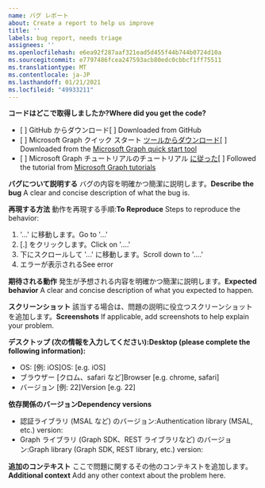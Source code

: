 ```yaml
---
name: バグ レポート
about: Create a report to help us improve
title: ''
labels: bug report, needs triage
assignees: ''
ms.openlocfilehash: e6ea92f287aaf321ead5d455f44b744b0724d10a
ms.sourcegitcommit: e7797486fcea247593acb80edc0cbbcf1ff75511
ms.translationtype: MT
ms.contentlocale: ja-JP
ms.lasthandoff: 01/21/2021
ms.locfileid: "49933211"
---
```

<span data-ttu-id="d7770-102">**コードはどこで取得しましたか?**</span><span class="sxs-lookup"><span data-stu-id="d7770-102">**Where did you get the code?**</span></span>
- <span data-ttu-id="d7770-103">[ ] GitHub からダウンロード</span><span class="sxs-lookup"><span data-stu-id="d7770-103">[ ] Downloaded from GitHub</span></span>
- <span data-ttu-id="d7770-104">[ ] Microsoft Graph クイック スタート [ツールからダウンロード](https://developer.microsoft.com/graph/quick-start)</span><span class="sxs-lookup"><span data-stu-id="d7770-104">[ ] Downloaded from the [Microsoft Graph quick start tool](https://developer.microsoft.com/graph/quick-start)</span></span>
- <span data-ttu-id="d7770-105">[ ] Microsoft Graph チュートリアルのチュートリアル [に従った](https://docs.microsoft.com/graph/tutorials)</span><span class="sxs-lookup"><span data-stu-id="d7770-105">[ ] Followed the tutorial from [Microsoft Graph tutorials](https://docs.microsoft.com/graph/tutorials)</span></span>

<span data-ttu-id="d7770-106">**バグについて説明する** バグの内容を明確かつ簡潔に説明します。</span><span class="sxs-lookup"><span data-stu-id="d7770-106">**Describe the bug** A clear and concise description of what the bug is.</span></span>

<span data-ttu-id="d7770-107">**再現する方法** 動作を再現する手順:</span><span class="sxs-lookup"><span data-stu-id="d7770-107">**To Reproduce** Steps to reproduce the behavior:</span></span>
1. <span data-ttu-id="d7770-108">'...' に移動します。</span><span class="sxs-lookup"><span data-stu-id="d7770-108">Go to '...'</span></span>
2. <span data-ttu-id="d7770-109">[.] をクリックします。</span><span class="sxs-lookup"><span data-stu-id="d7770-109">Click on '....'</span></span>
3. <span data-ttu-id="d7770-110">下にスクロールして '...' に移動します。</span><span class="sxs-lookup"><span data-stu-id="d7770-110">Scroll down to '....'</span></span>
4. <span data-ttu-id="d7770-111">エラーが表示される</span><span class="sxs-lookup"><span data-stu-id="d7770-111">See error</span></span>

<span data-ttu-id="d7770-112">**期待される動作** 発生が予想される内容を明確かつ簡潔に説明します。</span><span class="sxs-lookup"><span data-stu-id="d7770-112">**Expected behavior** A clear and concise description of what you expected to happen.</span></span>

<span data-ttu-id="d7770-113">**スクリーンショット** 該当する場合は、問題の説明に役立つスクリーンショットを追加します。</span><span class="sxs-lookup"><span data-stu-id="d7770-113">**Screenshots** If applicable, add screenshots to help explain your problem.</span></span>

<span data-ttu-id="d7770-114">**デスクトップ (次の情報を入力してください):**</span><span class="sxs-lookup"><span data-stu-id="d7770-114">**Desktop (please complete the following information):**</span></span>
 - <span data-ttu-id="d7770-115">OS: [例: iOS]</span><span class="sxs-lookup"><span data-stu-id="d7770-115">OS: [e.g. iOS]</span></span>
 - <span data-ttu-id="d7770-116">ブラウザー [クロム、safari など]</span><span class="sxs-lookup"><span data-stu-id="d7770-116">Browser [e.g. chrome, safari]</span></span>
 - <span data-ttu-id="d7770-117">バージョン [例: 22]</span><span class="sxs-lookup"><span data-stu-id="d7770-117">Version [e.g. 22]</span></span>

<span data-ttu-id="d7770-118">**依存関係のバージョン**</span><span class="sxs-lookup"><span data-stu-id="d7770-118">**Dependency versions**</span></span>
 - <span data-ttu-id="d7770-119">認証ライブラリ (MSAL など) のバージョン:</span><span class="sxs-lookup"><span data-stu-id="d7770-119">Authentication library (MSAL, etc.) version:</span></span>
 - <span data-ttu-id="d7770-120">Graph ライブラリ (Graph SDK、REST ライブラリなど) のバージョン:</span><span class="sxs-lookup"><span data-stu-id="d7770-120">Graph library (Graph SDK, REST library, etc.) version:</span></span>  

<span data-ttu-id="d7770-121">**追加のコンテキスト** ここで問題に関するその他のコンテキストを追加します。</span><span class="sxs-lookup"><span data-stu-id="d7770-121">**Additional context** Add any other context about the problem here.</span></span>
